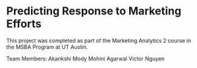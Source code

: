 # Predicting Response to Marketing Efforts
This project was completed as part of the Marketing Analytics 2 course in the MSBA Program at UT Austin.

Team Members:
Akankshi Mody
Mohini Agarwal
Victor Nguyen
